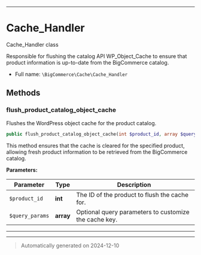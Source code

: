 ***

# Cache_Handler

Cache_Handler class

Responsible for flushing the catalog API WP_Object_Cache to ensure that product information is up-to-date
from the BigCommerce catalog.

* Full name: `\BigCommerce\Cache\Cache_Handler`




## Methods


### flush_product_catalog_object_cache

Flushes the WordPress object cache for the product catalog.

```php
public flush_product_catalog_object_cache(int $product_id, array $query_params = []): void
```

This method ensures that the cache is cleared for the specified product, allowing fresh product information
to be retrieved from the BigCommerce catalog.






**Parameters:**

| Parameter | Type | Description |
|-----------|------|-------------|
| `$product_id` | **int** | The ID of the product to flush the cache for. |
| `$query_params` | **array** | Optional query parameters to customize the cache key. |





***


***
> Automatically generated on 2024-12-10
